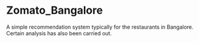 # Zomato_Bangalore
A simple recommendation system typically for the restaurants in Bangalore. Certain analysis has also been carried out.

